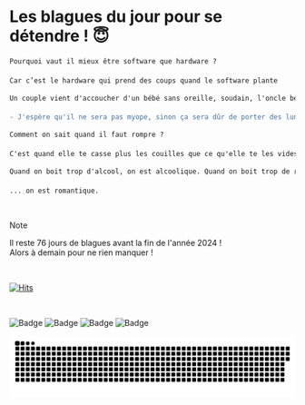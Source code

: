 
<h1>Les blagues du jour pour se détendre ! 😇</h1>

```diff
Pourquoi vaut il mieux être software que hardware ?

Car c’est le hardware qui prend des coups quand le software plante
```

```diff
Un couple vient d'accoucher d'un bébé sans oreille, soudain, l'oncle beauf arrive dans la matérnité et dit :

- J'espère qu'il ne sera pas myope, sinon ça sera dûr de porter des lunettes.
```

```diff
Comment on sait quand il faut rompre ?

C'est quand elle te casse plus les couilles que ce qu'elle te les vides.
```

```diff
Quand on boit trop d'alcool, on est alcoolique. Quand on boit trop de rhum...

... on est romantique.
```

<br/>

> [!NOTE]
> Il reste 76 jours de blagues avant la fin de l'année 2024 ! <br/>
> Alors à demain pour ne rien manquer !

<br/>


[![Hits](https://hits.seeyoufarm.com/api/count/incr/badge.svg?url=https%3A%2F%2Fgithub.com%2FClems02%2Fhit-counter&count_bg=%23003E80&title_bg=%235C9FE1&icon=powershell.svg&icon_color=%23FFFFFF&title=Visite&edge_flat=false)](https://hits.seeyoufarm.com)


<br/>


![Badge](https://img.shields.io/badge/Last%20updated%20on-white?style=for-the-badge&logo=clockify)   ![Badge](https://img.shields.io/badge/17/10-white?style=for-the-badge) ![Badge](https://img.shields.io/badge/at-white?style=for-the-badge) ![Badge](https://img.shields.io/badge/03:01-white?style=for-the-badge)


<p align="center">
 <img width="1000" src="assets/github-snake.svg" alt="snake"/>
</p>
